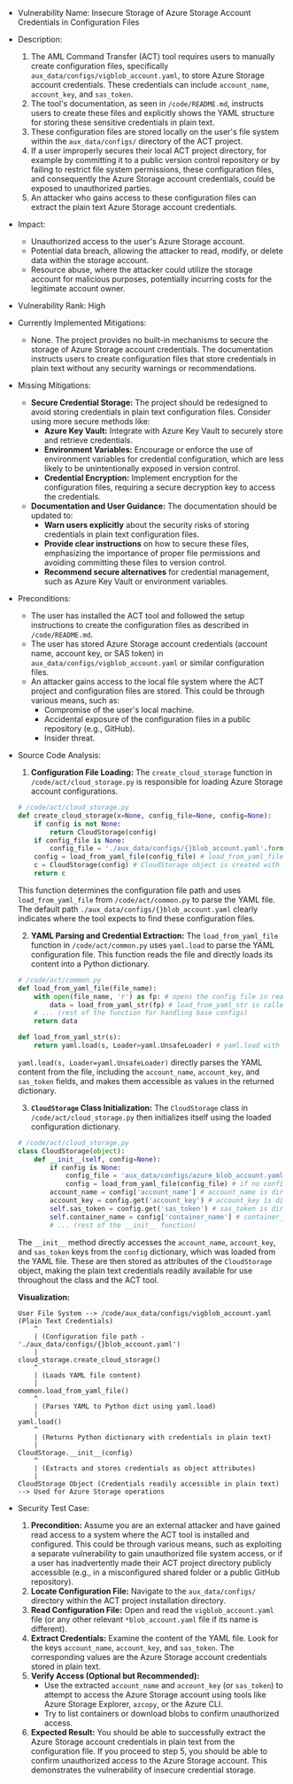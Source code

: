 - Vulnerability Name: Insecure Storage of Azure Storage Account Credentials in Configuration Files
- Description:
    1. The AML Command Transfer (ACT) tool requires users to manually create configuration files, specifically `aux_data/configs/vigblob_account.yaml`, to store Azure Storage account credentials. These credentials can include `account_name`, `account_key`, and `sas_token`.
    2. The tool's documentation, as seen in `/code/README.md`, instructs users to create these files and explicitly shows the YAML structure for storing these sensitive credentials in plain text.
    3. These configuration files are stored locally on the user's file system within the `aux_data/configs/` directory of the ACT project.
    4. If a user improperly secures their local ACT project directory, for example by committing it to a public version control repository or by failing to restrict file system permissions, these configuration files, and consequently the Azure Storage account credentials, could be exposed to unauthorized parties.
    5. An attacker who gains access to these configuration files can extract the plain text Azure Storage account credentials.
- Impact:
    - Unauthorized access to the user's Azure Storage account.
    - Potential data breach, allowing the attacker to read, modify, or delete data within the storage account.
    - Resource abuse, where the attacker could utilize the storage account for malicious purposes, potentially incurring costs for the legitimate account owner.
- Vulnerability Rank: High
- Currently Implemented Mitigations:
    - None. The project provides no built-in mechanisms to secure the storage of Azure Storage account credentials. The documentation instructs users to create configuration files that store credentials in plain text without any security warnings or recommendations.
- Missing Mitigations:
    - **Secure Credential Storage:** The project should be redesigned to avoid storing credentials in plain text configuration files. Consider using more secure methods like:
        - **Azure Key Vault:** Integrate with Azure Key Vault to securely store and retrieve credentials.
        - **Environment Variables:** Encourage or enforce the use of environment variables for credential configuration, which are less likely to be unintentionally exposed in version control.
        - **Credential Encryption:** Implement encryption for the configuration files, requiring a secure decryption key to access the credentials.
    - **Documentation and User Guidance:** The documentation should be updated to:
        - **Warn users explicitly** about the security risks of storing credentials in plain text configuration files.
        - **Provide clear instructions** on how to secure these files, emphasizing the importance of proper file permissions and avoiding committing these files to version control.
        - **Recommend secure alternatives** for credential management, such as Azure Key Vault or environment variables.
- Preconditions:
    - The user has installed the ACT tool and followed the setup instructions to create the configuration files as described in `/code/README.md`.
    - The user has stored Azure Storage account credentials (account name, account key, or SAS token) in `aux_data/configs/vigblob_account.yaml` or similar configuration files.
    - An attacker gains access to the local file system where the ACT project and configuration files are stored. This could be through various means, such as:
        - Compromise of the user's local machine.
        - Accidental exposure of the configuration files in a public repository (e.g., GitHub).
        - Insider threat.
- Source Code Analysis:
    1. **Configuration File Loading:** The `create_cloud_storage` function in `/code/act/cloud_storage.py` is responsible for loading Azure Storage account configurations.
    ```python
    # /code/act/cloud_storage.py
    def create_cloud_storage(x=None, config_file=None, config=None):
        if config is not None:
            return CloudStorage(config)
        if config_file is None:
            config_file = './aux_data/configs/{}blob_account.yaml'.format(x) # config_file path is constructed based on input 'x' or defaults to './aux_data/configs/{}blob_account.yaml'
        config = load_from_yaml_file(config_file) # load_from_yaml_file function is used to read the yaml config file
        c = CloudStorage(config) # CloudStorage object is created with loaded config
        return c
    ```
    This function determines the configuration file path and uses `load_from_yaml_file` from `/code/act/common.py` to parse the YAML file. The default path `./aux_data/configs/{}blob_account.yaml` clearly indicates where the tool expects to find these configuration files.

    2. **YAML Parsing and Credential Extraction:** The `load_from_yaml_file` function in `/code/act/common.py` uses `yaml.load` to parse the YAML configuration file. This function reads the file and directly loads its content into a Python dictionary.
    ```python
    # /code/act/common.py
    def load_from_yaml_file(file_name):
        with open(file_name, 'r') as fp: # opens the config file in read mode
            data = load_from_yaml_str(fp) # load_from_yaml_str is called to parse yaml content
        # ... (rest of the function for handling base configs)
        return data

    def load_from_yaml_str(s):
        return yaml.load(s, Loader=yaml.UnsafeLoader) # yaml.load with UnsafeLoader parses the yaml string and returns python object (dict in this case)
    ```
    `yaml.load(s, Loader=yaml.UnsafeLoader)` directly parses the YAML content from the file, including the `account_name`, `account_key`, and `sas_token` fields, and makes them accessible as values in the returned dictionary.

    3. **`CloudStorage` Class Initialization:** The `CloudStorage` class in `/code/act/cloud_storage.py` then initializes itself using the loaded configuration dictionary.
    ```python
    # /code/act/cloud_storage.py
    class CloudStorage(object):
        def __init__(self, config=None):
            if config is None:
                config_file = 'aux_data/configs/azure_blob_account.yaml'
                config = load_from_yaml_file(config_file) # if no config is passed, it loads default config file
            account_name = config['account_name'] # account_name is directly read from config dict
            account_key = config.get('account_key') # account_key is directly read from config dict
            self.sas_token = config.get('sas_token') # sas_token is directly read from config dict
            self.container_name = config['container_name'] # container_name is directly read from config dict
            # ... (rest of the __init__ function)
    ```
    The `__init__` method directly accesses the `account_name`, `account_key`, and `sas_token` keys from the `config` dictionary, which was loaded from the YAML file. These are then stored as attributes of the `CloudStorage` object, making the plain text credentials readily available for use throughout the class and the ACT tool.

    **Visualization:**

    ```
    User File System --> /code/aux_data/configs/vigblob_account.yaml (Plain Text Credentials)
        ^
        | (Configuration file path - './aux_data/configs/{}blob_account.yaml')
        |
    cloud_storage.create_cloud_storage()
        ^
        | (Loads YAML file content)
        |
    common.load_from_yaml_file()
        ^
        | (Parses YAML to Python dict using yaml.load)
        |
    yaml.load()
        ^
        | (Returns Python dictionary with credentials in plain text)
        |
    CloudStorage.__init__(config)
        ^
        | (Extracts and stores credentials as object attributes)
        |
    CloudStorage Object (Credentials readily accessible in plain text) --> Used for Azure Storage operations
    ```

- Security Test Case:
    1. **Precondition:** Assume you are an external attacker and have gained read access to a system where the ACT tool is installed and configured. This could be through various means, such as exploiting a separate vulnerability to gain unauthorized file system access, or if a user has inadvertently made their ACT project directory publicly accessible (e.g., in a misconfigured shared folder or a public GitHub repository).
    2. **Locate Configuration File:** Navigate to the `aux_data/configs/` directory within the ACT project installation directory.
    3. **Read Configuration File:** Open and read the `vigblob_account.yaml` file (or any other relevant `*blob_account.yaml` file if its name is different).
    4. **Extract Credentials:** Examine the content of the YAML file. Look for the keys `account_name`, `account_key`, and `sas_token`. The corresponding values are the Azure Storage account credentials stored in plain text.
    5. **Verify Access (Optional but Recommended):**
        - Use the extracted `account_name` and `account_key` (or `sas_token`) to attempt to access the Azure Storage account using tools like Azure Storage Explorer, `azcopy`, or the Azure CLI.
        - Try to list containers or download blobs to confirm unauthorized access.
    6. **Expected Result:** You should be able to successfully extract the Azure Storage account credentials in plain text from the configuration file. If you proceed to step 5, you should be able to confirm unauthorized access to the Azure Storage account. This demonstrates the vulnerability of insecure credential storage.